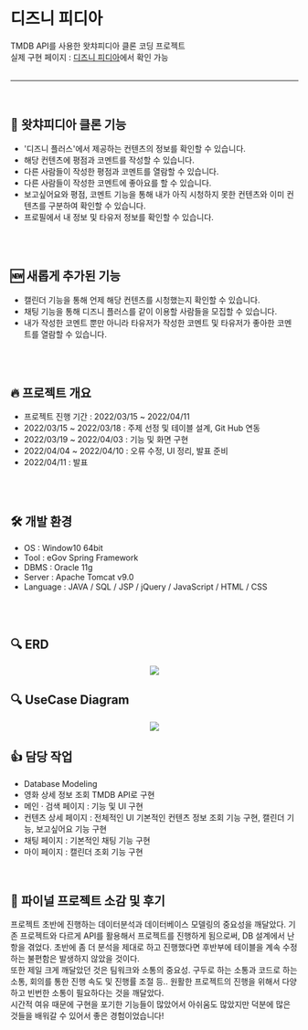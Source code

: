 # 디즈니 피디아
TMDB API를 사용한 왓챠피디아 클론 코딩 프로젝트
</br>
실제 구현 페이지 : <a href="http://disney-pedia.shop/">디즈니 피디아</a>에서 확인 가능
</br>
</br>
<hr>
</br>
<h2 dir="auto">
 🎥 왓챠피디아 클론 기능
</h2>
<ul dir="auto">
  <li>'디즈니 플러스'에서 제공하는 컨텐츠의 정보를 확인할 수 있습니다.</li>
  <li>해당 컨텐츠에 평점과 코멘트를 작성할 수 있습니다.</li>
  <li>다른 사람들이 작성한 평점과 코멘트를 열람할 수 있습니다.</li>
  <li>다른 사람들이 작성한 코멘트에 좋아요를 할 수 있습니다.</li>
  <li>보고싶어요와 평점, 코멘트 기능을 통해 내가 아직 시청하지 못한 컨텐츠와 이미  컨텐츠를 구분하여 확인할 수 있습니다.</li>
  <li>프로필에서 내 정보 및 타유저 정보를 확인할 수 있습니다.</li>
</ul>
</br>
</br>
<h2 dir="auto">
 🆕 새롭게 추가된 기능
</h2>
<ul dir="auto">
  <li>캘린더 기능을 통해 언제 해당 컨텐츠를 시청했는지 확인할 수 있습니다.</li>
  <li>채팅 기능을 통해 디즈니 플러스를 같이 이용할 사람들을 모집할 수 있습니다.</li>
  <li>내가 작성한 코멘트 뿐만 아니라 타유저가 작성한 코멘트 및 타유저가 좋아한 코멘트를 열람할 수 있습니다.</li>
</ul>
</br>
</br>
<h2 dir="auto">
  🔥 프로젝트 개요
</h2>
<ul dir="auto">
  <li>프로젝트 진행 기간 :  2022/03/15 ~ 2022/04/11</li>
  <li>2022/03/15 ~ 2022/03/18 : 주제 선정 및 테이블 설계, Git Hub 연동</li>
  <li>2022/03/19 ~ 2022/04/03 : 기능 및 화면 구현</li>
  <li>2022/04/04 ~ 2022/04/10 : 오류 수정, UI 정리, 발표 준비</li>
  <li>2022/04/11 : 발표</li>
</ul>
</br>
</br>
<h2 dir="auto">
 🛠️ 개발 환경
</h2>
<ul dir="auto">
  <li>OS : Window10 64bit</li>
  <li>Tool : eGov Spring Framework</li>
  <li>DBMS : Oracle 11g</li>
  <li>Server : Apache Tomcat v9.0</li>
  <li>Language : JAVA / SQL / JSP / jQuery / JavaScript / HTML / CSS</li>
</ul>
</br>
</br>
<h2 dir="auto">
 🔍 ERD
</h2>
  <p align="center" dir="auto">
    <img src="https://user-images.githubusercontent.com/93244802/162567257-37397e94-2ff3-48f5-836c-f7ecc9424d16.jpg" style="max-width: 100%;">
  </p>
<h2 dir="auto">
 🔍 UseCase Diagram
</h2>
  <p align="center" dir="auto">
    <img src="https://user-images.githubusercontent.com/93244802/162567309-9632cf94-0f24-4337-9e1c-88d137314b8a.jpg" style="max-width: 100%;">
  </p>  
<h2 dir="auto">
 👍 담당 작업
</h2>
  <ul dir="auto">
    <li>Database Modeling</li>  
    <li>영화 상세 정보 조회 TMDB API로 구현</li>  
    <li>메인 · 검색 페이지 : 기능 및 UI 구현</li>  
    <li>컨텐츠 상세 페이지 : 전체적인 UI 기본적인 컨텐츠 정보 조회 기능 구현, 캘린더 기능, 보고싶어요 기능 구현 </li>
    <li>채팅 페이지 : 기본적인 채팅 기능 구현</li>
    <li>마이 페이지 : 캘린더 조회 기능 구현</li> 
  </ul>
</br>
<h2 dir="auto">
 👏 파이널 프로젝트 소감 및 후기
</h2>
  <p>
    프로젝트 초반에 진행하는 데이터분석과 데이터베이스 모델링의 중요성을 깨달았다. 기존 프로젝트와 다르게 API를 활용해서 프로젝트를 진행하게 됨으로써, DB 설계에서 난항을 겪었다. 
    초반에 좀 더 분석을 제대로 하고 진행했다면 후반부에 테이블을 계속 수정하는 불편함은 발생하지 않았을 것이다.</br>
    또한 제일 크게 깨달았던 것은 팀워크와 소통의 중요성. 구두로 하는 소통과 코드로 하는 소통, 회의를 통한 진행 속도 및 진행률 조절 등.. 원활한 프로젝트의 진행을 위해서 다양하고 빈번한 소통이 필요하다는 것을 깨달았다. </br>
    시간적 여유 때문에 구현을 포기한 기능들이 많았어서 아쉬움도 많았지만 덕분에 많은 것들을 배워갈 수 있어서 좋은 경험이었습니다!</br>
  </p>

</br>
